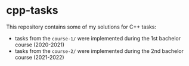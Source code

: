 # cpp-tasks

This repository contains some of my solutions for C++ tasks:
* tasks from the `course-1/` were implemented during the 1st bachelor course (2020-2021)
* tasks from the `course-2/` were implemented during the 2nd bachelor course (2021-2022)
